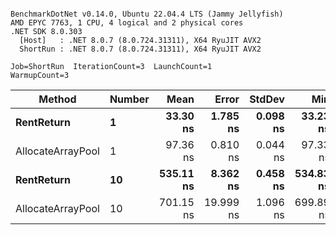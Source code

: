 ```

BenchmarkDotNet v0.14.0, Ubuntu 22.04.4 LTS (Jammy Jellyfish)
AMD EPYC 7763, 1 CPU, 4 logical and 2 physical cores
.NET SDK 8.0.303
  [Host]   : .NET 8.0.7 (8.0.724.31311), X64 RyuJIT AVX2
  ShortRun : .NET 8.0.7 (8.0.724.31311), X64 RyuJIT AVX2

Job=ShortRun  IterationCount=3  LaunchCount=1  
WarmupCount=3  

```
| Method            | Number | Mean      | Error     | StdDev   | Min       | Max       | Allocated |
|------------------ |------- |----------:|----------:|---------:|----------:|----------:|----------:|
| **RentReturn**        | **1**      |  **33.30 ns** |  **1.785 ns** | **0.098 ns** |  **33.23 ns** |  **33.41 ns** |         **-** |
| AllocateArrayPool | 1      |  97.36 ns |  0.810 ns | 0.044 ns |  97.33 ns |  97.41 ns |         - |
| **RentReturn**        | **10**     | **535.11 ns** |  **8.362 ns** | **0.458 ns** | **534.83 ns** | **535.64 ns** |         **-** |
| AllocateArrayPool | 10     | 701.15 ns | 19.999 ns | 1.096 ns | 699.89 ns | 701.88 ns |         - |

